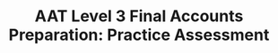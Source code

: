 ---
title: "AAT Level 3 Final Accounts Preparation: Practice Assessment"
description: "This is a practice assessment for the AAT Level 3 Final Accounts Preparation unit. It has been designed and written to resemble the live exam, including answers and a mark scheme so you can mark your own paper. Unlike other practice assessments, it includes workings and explanations for all tasks so you can see where the answers come from and work out where you have made any errors."
AmazonID: "B09HG58R1B"
tags:
- revision workbooks
- final accounts
- AAT Level 3
- mock exams with mark scheme
levels:
- AAT Level 3
---